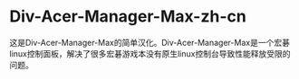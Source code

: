 # Div-Acer-Manager-Max-zh-cn
这是Div-Acer-Manager-Max的简单汉化。Div-Acer-Manager-Max是一个宏碁linux控制面板，解决了很多宏碁游戏本没有原生linux控制台导致性能释放受限的问题。
